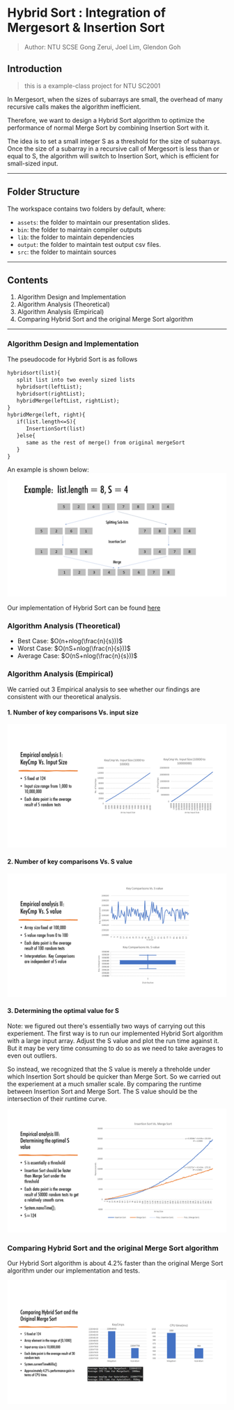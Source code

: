 # Hybrid Sort : Integration of Mergesort & Insertion Sort
> Author: NTU SCSE Gong Zerui, Joel Lim, Glendon Goh

## Introduction

> this is a example-class project for NTU SC2001

In Mergesort, when the sizes of subarrays are small, the overhead of many recursive calls makes the algorithm inefficient.

Therefore, we want to design a Hybrid Sort algorithm to optimize the performance of normal Merge Sort by combining Insertion Sort with it.

The idea is to set a small integer S as a threshold for the size of subarrays.
Once the size of a subarray in a recursive call of Mergesort is less than or equal to S,
the algorithm will switch to Insertion Sort, which is efficient for small-sized input.

----
## Folder Structure

The workspace contains two folders by default, where:

- `assets`: the folder to maintain our presentation slides.
- `bin`: the folder to maintain compiler outputs
- `lib`: the folder to maintain dependencies
- `output`: the folder to maintain test output csv files.
- `src`: the folder to maintain sources

---
## Contents
1. Algorithm Design and Implementation
2. Algorithm Analysis (Theoretical)
3. Algorithm Analysis (Empirical)
4. Comparing Hybrid Sort and the original Merge Sort algorithm

----


### Algorithm Design and Implementation
The pseudocode for Hybrid Sort is as follows
```
hybridsort(list){
   split list into two evenly sized lists
   hybridsort(leftList);
   hybridsort(rightList);
   hybridMerge(leftList, rightList);
}
hybridMerge(left, right){
   if(list.length<=S){
      InsertionSort(list)
   }else{
      same as the rest of merge() from original mergeSort
   }
}
```
An example is shown below:
![HybridSort example](./assets/Slide4.PNG)

Our implementation of Hybrid Sort can be found [here](./src/HybridSort.java)

### Algorithm Analysis (Theoretical)
* Best Case: $O(n+nlog(\frac{n}{s}))$
* Worst Case: $O(nS+nlog(\frac{n}{s}))$
* Average Case: $O(nS+nlog(\frac{n}{s}))$

### Algorithm Analysis (Empirical)

We carried out 3 Empirical analysis to see whether our findings are consistent with our theoretical analysis.

#### 1. Number of key comparisons Vs. input size
![Empirical Experiment 1](./assets/Slide12.PNG)
#### 2. Number of key comparisons Vs. S value
![Empirical Experiment 2](./assets/Slide13.PNG)
#### 3. Determining the optimal value for S

Note: we figured out there's essentially two ways of carrying out this experiement. The first way is to run our implemented Hybrid Sort algorithm with a large input array. Adjust the S value and plot the run time against it. But it may be very time consuming to do so as we need to take averages to even out outliers. 

So instead, we recognized that the S value is merely a threholde under which Insertion Sort should be quicker than Merge Sort. So we carried out the experiement at a much smaller scale. By comparing the runtime between Insertion Sort and Merge Sort. The S value should be the intersection of their runtime curve.

![Empirical Experiment 3](./assets/Slide14.PNG)

### Comparing Hybrid Sort and the original Merge Sort algorithm
Our Hybrid Sort algorithm is about 4.2% faster than the original Merge Sort algorithm under our implementation and tests.

![Comparing Hybrid Sort and the original Merge Sort algorithm](./assets/Slide16.PNG)


